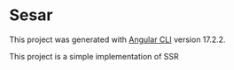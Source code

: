 # Sesar

This project was generated with [Angular CLI](https://github.com/angular/angular-cli) version 17.2.2.

This project is a simple implementation of SSR